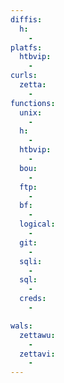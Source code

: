```yaml
---
diffis:
  h:
    -
platfs:
  htbvip:
    -
curls:
  zetta:
    -
functions:
  unix:
    -
  h:
    -
  htbvip:
    -
  bou:
    -
  ftp:
    -
  bf:
    -
  logical:
    -
  git:
    -
  sqli:
    -
  sql:
    -
  creds:
    -

wals:
  zettawu:
    -
  zettavi:
    -
---
```

